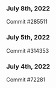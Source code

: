 ### July 8th, 2022

Commit #285511

### July 5th, 2022

Commit #314353


### July 4th, 2022

Commit #72281
